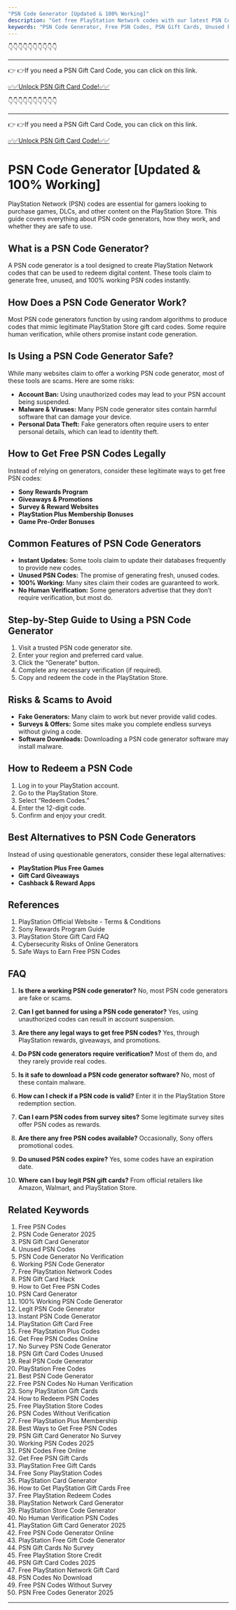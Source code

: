 ```yaml
---
"PSN Code Generator [Updated & 100% Working]"
description: "Get free PlayStation Network codes with our latest PSN Code Generator. 100% working, instant updates, and safe to use."
keywords: "PSN Code Generator, Free PSN Codes, PSN Gift Cards, Unused PSN Codes, Working PSN Codes"
---
```


👇👇👇👇👇👇👇👇👇👇

---

👉 👉If you need a PSN Gift Card Code, you can click on this link.

[✅✅Unlock PSN Gift Card Code!✅✅ ](https://therewardgate.com/free-psn/)


👇👇👇👇👇👇👇👇👇👇

---

👉 👉If you need a PSN Gift Card Code, you can click on this link.

[✅✅Unlock PSN Gift Card Code!✅✅ ](https://therewardgate.com/free-psn/)


# PSN Code Generator [Updated & 100% Working]

PlayStation Network (PSN) codes are essential for gamers looking to purchase games, DLCs, and other content on the PlayStation Store. This guide covers everything about PSN code generators, how they work, and whether they are safe to use.

## What is a PSN Code Generator?

A PSN code generator is a tool designed to create PlayStation Network codes that can be used to redeem digital content. These tools claim to generate free, unused, and 100% working PSN codes instantly.

## How Does a PSN Code Generator Work?

Most PSN code generators function by using random algorithms to produce codes that mimic legitimate PlayStation Store gift card codes. Some require human verification, while others promise instant code generation.

## Is Using a PSN Code Generator Safe?

While many websites claim to offer a working PSN code generator, most of these tools are scams. Here are some risks:

- **Account Ban:** Using unauthorized codes may lead to your PSN account being suspended.
- **Malware & Viruses:** Many PSN code generator sites contain harmful software that can damage your device.
- **Personal Data Theft:** Fake generators often require users to enter personal details, which can lead to identity theft.

## How to Get Free PSN Codes Legally

Instead of relying on generators, consider these legitimate ways to get free PSN codes:

- **Sony Rewards Program**
- **Giveaways & Promotions**
- **Survey & Reward Websites**
- **PlayStation Plus Membership Bonuses**
- **Game Pre-Order Bonuses**

## Common Features of PSN Code Generators

- **Instant Updates:** Some tools claim to update their databases frequently to provide new codes.
- **Unused PSN Codes:** The promise of generating fresh, unused codes.
- **100% Working:** Many sites claim their codes are guaranteed to work.
- **No Human Verification:** Some generators advertise that they don’t require verification, but most do.

## Step-by-Step Guide to Using a PSN Code Generator

1. Visit a trusted PSN code generator site.
2. Enter your region and preferred card value.
3. Click the “Generate” button.
4. Complete any necessary verification (if required).
5. Copy and redeem the code in the PlayStation Store.

## Risks & Scams to Avoid

- **Fake Generators:** Many claim to work but never provide valid codes.
- **Surveys & Offers:** Some sites make you complete endless surveys without giving a code.
- **Software Downloads:** Downloading a PSN code generator software may install malware.

## How to Redeem a PSN Code

1. Log in to your PlayStation account.
2. Go to the PlayStation Store.
3. Select “Redeem Codes.”
4. Enter the 12-digit code.
5. Confirm and enjoy your credit.

## Best Alternatives to PSN Code Generators

Instead of using questionable generators, consider these legal alternatives:

- **PlayStation Plus Free Games**
- **Gift Card Giveaways**
- **Cashback & Reward Apps**

## References

1. PlayStation Official Website - Terms & Conditions
2. Sony Rewards Program Guide
3. PlayStation Store Gift Card FAQ
4. Cybersecurity Risks of Online Generators
5. Safe Ways to Earn Free PSN Codes

## FAQ

1. **Is there a working PSN code generator?**
   No, most PSN code generators are fake or scams.

2. **Can I get banned for using a PSN code generator?**
   Yes, using unauthorized codes can result in account suspension.

3. **Are there any legal ways to get free PSN codes?**
   Yes, through PlayStation rewards, giveaways, and promotions.

4. **Do PSN code generators require verification?**
   Most of them do, and they rarely provide real codes.

5. **Is it safe to download a PSN code generator software?**
   No, most of these contain malware.

6. **How can I check if a PSN code is valid?**
   Enter it in the PlayStation Store redemption section.

7. **Can I earn PSN codes from survey sites?**
   Some legitimate survey sites offer PSN codes as rewards.

8. **Are there any free PSN codes available?**
   Occasionally, Sony offers promotional codes.

9. **Do unused PSN codes expire?**
   Yes, some codes have an expiration date.

10. **Where can I buy legit PSN gift cards?**
    From official retailers like Amazon, Walmart, and PlayStation Store.

## Related Keywords

1. Free PSN Codes
2. PSN Code Generator 2025
3. PSN Gift Card Generator
4. Unused PSN Codes
5. PSN Code Generator No Verification
6. Working PSN Code Generator
7. Free PlayStation Network Codes
8. PSN Gift Card Hack
9. How to Get Free PSN Codes
10. PSN Card Generator
11. 100% Working PSN Code Generator
12. Legit PSN Code Generator
13. Instant PSN Code Generator
14. PlayStation Gift Card Free
15. Free PlayStation Plus Codes
16. Get Free PSN Codes Online
17. No Survey PSN Code Generator
18. PSN Gift Card Codes Unused
19. Real PSN Code Generator
20. PlayStation Free Codes
21. Best PSN Code Generator
22. Free PSN Codes No Human Verification
23. Sony PlayStation Gift Cards
24. How to Redeem PSN Codes
25. Free PlayStation Store Codes
26. PSN Codes Without Verification
27. Free PlayStation Plus Membership
28. Best Ways to Get Free PSN Codes
29. PSN Gift Card Generator No Survey
30. Working PSN Codes 2025
31. PSN Codes Free Online
32. Get Free PSN Gift Cards
33. PlayStation Free Gift Cards
34. Free Sony PlayStation Codes
35. PlayStation Card Generator
36. How to Get PlayStation Gift Cards Free
37. Free PlayStation Redeem Codes
38. PlayStation Network Card Generator
39. PlayStation Store Code Generator
40. No Human Verification PSN Codes
41. PlayStation Gift Card Generator 2025
42. Free PSN Code Generator Online
43. PlayStation Free Gift Code Generator
44. PSN Gift Cards No Survey
45. Free PlayStation Store Credit
46. PSN Gift Card Codes 2025
47. Free PlayStation Network Gift Card
48. PSN Codes No Download
49. Free PSN Codes Without Survey
50. PSN Free Codes Generator 2025

---
